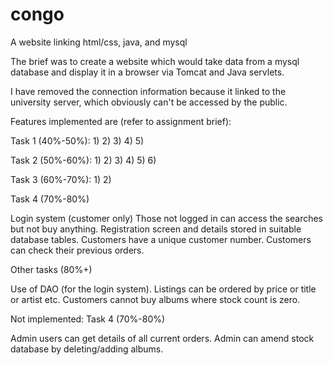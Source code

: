 # congo
A website linking html/css, java, and mysql

The brief was to create a website which would take data from a mysql database and display it in a browser via Tomcat and Java servlets.

I have removed the connection information because it linked to the university server, which obviously can't be accessed by the public.

Features implemented are (refer to assignment brief):

Task 1 (40%-50%): 1) 2) 3) 4) 5)

Task 2 (50%-60%): 1) 2) 3) 4) 5) 6)

Task 3 (60%-70%): 1) 2)

Task 4 (70%-80%)

Login system (customer only)
Those not logged in can access the searches but not buy anything.
Registration screen and details stored in suitable database tables.
Customers have a unique customer number.
Customers can check their previous orders.

Other tasks (80%+)

Use of DAO (for the login system).
Listings can be ordered by price or title or artist etc.
Customers cannot buy albums where stock count is zero.

Not implemented: Task 4 (70%-80%)

Admin users can get details of all current orders.
Admin can amend stock database by deleting/adding albums.
